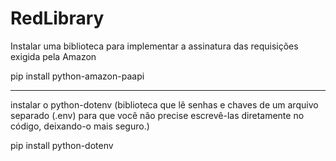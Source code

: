 # RedLibrary

Instalar uma biblioteca para implementar a assinatura das requisições exigida pela Amazon

pip install python-amazon-paapi

--------------------------------

instalar o python-dotenv (biblioteca que lê senhas e chaves de um arquivo separado (.env) para que você não precise escrevê-las diretamente no código, deixando-o mais seguro.)

pip install python-dotenv